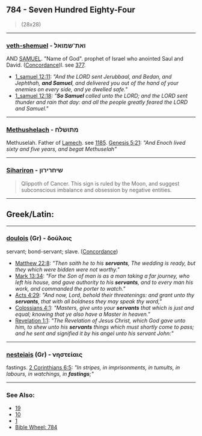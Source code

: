 ## 784 - Seven Hundred Eighty-Four
> (28x28)

---

### [veth-shemuel](/keys/VATh-ShMVAL) - ואת־שמואל
AND [SAMUEL](/keys/ShMVAL). "Name of God". prophet of Israel who anointed Saul and David. ([Concordance](https://biblehub.com/hebrew/shemuel_8050.htm))l. see [377](377).

- [1_samuel 12:11](https://biblehub.com/1_samuel/12-11.htm): *"And the LORD sent Jerubbaal, and Bedan, and Jephthah, **and Samuel**, and delivered you out of the hand of your enemies on every side, and ye dwelled safe."*
- [1_samuel 12:18](https://biblehub.com/1_samuel/12-18.htm): *"**So Samuel** called unto the LORD; and the LORD sent thunder and rain that day: and all the people greatly feared the LORD and Samuel."*

---

### [Methushelach](/keys/MThVShLCh) - מתושלח
Methuselah. Father of [Lamech](/keys/LMK). see [1185](1185). [Genesis 5:21](https://biblehub.com/genesis/5-21.htm): *"And Enoch lived sixty and five years, and begat Methuselah"*

---

### [Sihariron](/keys/ShIChRIRVN) - שיחרירון
> Qlippoth of Cancer. This sign is ruled by the Moon, and suggest subconscious imbalance and obsession by negative entities.

---

## Greek/Latin:

---

### [doulois](/greek?word=doulois) (Gr) - δούλοις
servant; bond-servant; slave. ([Concordance](https://biblehub.com/greek/doulois_1401.htm))

- [Matthew 22:8](https://biblehub.com/matthew/22-8.htm): *"Then saith he to his **servants**, The wedding is ready, but they which were bidden were not worthy."*
- [Mark 13:34](https://biblehub.com/mark/13-34.htm): *"For the Son of man is as a man taking a far journey, who left his house, and gave authority to his **servants**, and to every man his work, and commanded the porter to watch."*
- [Acts 4:29](https://biblehub.com/acts/4-29.htm): *"And now, Lord, behold their threatenings: and grant unto thy **servants**, that with all boldness they may speak thy word,"*
- [Colossians 4:1](https://biblehub.com/colossians/4-1.htm): *"Masters, give unto your **servants** that which is just and equal; knowing that ye also have a Master in heaven."*
- [Revelation 1:1](https://biblehub.com/revelation/1-1.htm): *"The Revelation of Jesus Christ, which God gave unto him, to shew unto his **servants** things which must shortly come to pass; and he sent and signified it by his angel unto his servant John:"*

---

### [nesteiais](/greek?word=nhsteiais) (Gr) - νηστείαις
fastings. [2 Corinthians 6:5](https://biblehub.com/2_corinthians/6-5.htm): *"In stripes, in imprisonments, in tumults, in labours, in watchings, in **fastings**;"*

---

### See Also:

- [19](19)
- [10](10)
- [1](1)
- [Bible Wheel: 784](https://www.biblewheel.com//GR/GR_Database.php?SearchBy_Gematria=784)

